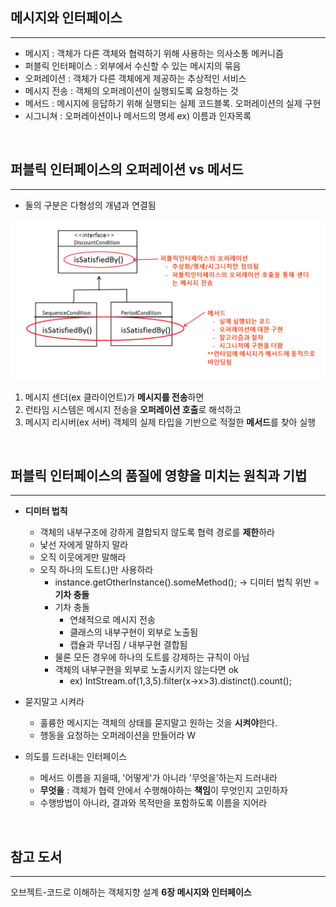 ## 메시지와 인터페이스
---
- 메시지 : 객체가 다른 객체와 협력하기 위해 사용하는 의사소통 메커니즘
- 퍼블릭 인터페이스 : 외부에서 수신할 수 있는 메시지의 묶음
- 오퍼레이션 : 객체가 다른 객체에게 제공하는 추상적인 서비스
- 메시지 전송 : 객체의 오퍼레이션이 실행되도록 요청하는 것
- 메서드 : 메시지에 응답하기 위해 실행되는 실제 코드블록. 오퍼레이션의 실제 구현
- 시그니쳐 : 오퍼레이션이나 메서드의 명세 ex) 이름과 인자목록

<br>

## 퍼블릭 인터페이스의 오퍼레이션 vs 메서드
---
- 둘의 구분은 다형성의 개념과 연결됨

![오퍼레이션vs메서드 예시 UML](./images/2020-04-20-1.PNG)

1. 메시지 센더(ex 클라이언트)가 **메시지를 전송**하면 
2. 런타임 시스템은 메시지 전송을 **오퍼레이션 호출**로 해석하고
3. 메시지 리시버(ex 서버) 객체의 실제 타입을 기반으로 적절한 **메서드**를 찾아 실행

<br>

## 퍼블릭 인터페이스의 품질에 영향을 미치는 원칙과 기법
---
- **디미터 법칙**
    - 객체의 내부구조에 강하게 결합되지 않도록 협력 경로를 **제한**하라
    - 낯선 자에게 말하지 말라
    - 오직 이웃에게만 말해라
    - 오직 하나의 도트(.)만 사용하라
        - instance.getOtherInstance().someMethod(); -> 디미터 법칙 위반 = **기차 충돌**
        - 기차 충돌
            - 연쇄적으로 메시지 전송
            - 클래스의 내부구현이 외부로 노출됨
            - 캡슐과 무너짐 / 내부구현 결합됨
        - 물론 모든 경우에 하나의 도트를 강제하는 규칙이 아님
        - 객체의 내부구현을 외부로 노출시키지 않는다면 ok
            - ex) IntStream.of(1,3,5).filter(x->x>3).distinct().count();
        
- 묻지말고 시켜라
    - 훌륭한 메시지는 객체의 상태를 묻지말고 원하는 것을 **시켜야**한다.
    - 행동을 요청하는 오퍼레이션을 만들어라
    W
- 의도를 드러내는 인터페이스
    - 메서드 이름을 지을때, '어떻게'가 아니라 '무엇을'하는지 드러내라
    - **무엇을** : 객체가 협력 안에서 수행해야하는 **책임**이 무엇인지 고민하자
    - 수행방법이 아니라, 결과와 목적만을 포함하도록 이름을 지어라

<br>

## 참고 도서
---
오브젝트-코드로 이해하는 객체지향 설계 **6장 메시지와 인터페이스**